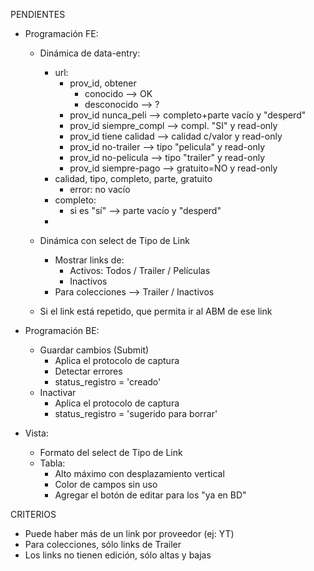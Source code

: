 PENDIENTES
- Programación FE:
	- Dinámica de data-entry:
		- url:
			- prov_id, obtener
				- conocido 		--> OK
				- desconocido 	--> ?
			- prov_id nunca_peli	--> completo+parte vacío y "desperd"
			- prov_id siempre_compl --> compl. "SI" y read-only
			- prov_id tiene calidad	--> calidad c/valor y read-only
			- prov_id no-trailer	--> tipo "pelicula" y read-only
			- prov_id no-pelicula	--> tipo "trailer" y read-only
			- prov_id siempre-pago	--> gratuito=NO y read-only
		- calidad, tipo, completo, parte, gratuito
			- error: no vacío
		- completo:
			- si es "sí" --> parte vacío y "desperd"
		- 


	- Dinámica con select de Tipo de Link
		- Mostrar links de:
			- Activos: Todos / Trailer / Películas
			- Inactivos
		- Para colecciones --> Trailer / Inactivos
	- Si el link está repetido, que permita ir al ABM de ese link

- Programación BE:
	- Guardar cambios (Submit)
		- Aplica el protocolo de captura
		- Detectar errores
		- status_registro = 'creado'
	- Inactivar
		- Aplica el protocolo de captura
		- status_registro = 'sugerido para borrar'
- Vista:
	- Formato del select de Tipo de Link
	- Tabla:
		- Alto máximo con desplazamiento vertical
		- Color de campos sin uso
		- Agregar el botón de editar para los "ya en BD"

CRITERIOS
- Puede haber más de un link por proveedor (ej: YT)
- Para colecciones, sólo links de Trailer
- Los links no tienen edición, sólo altas y bajas
